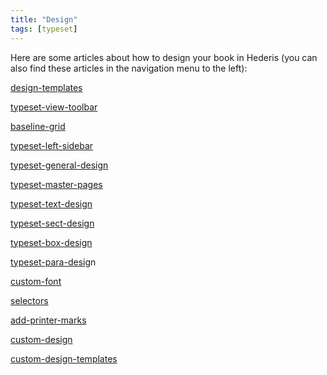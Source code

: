 ```yaml
---
title: "Design"
tags: [typeset]
---
```

 
<html><body><section data-type="chapter" class="hsecchapter" data-hederis-type="hsecchapter" id="intro-design" data-pi-attrs="id: intro-design; data-tags: typeset;" role="doc-chapter" data-tags="typeset" data-author-name=" " data-book-title=" " title="Design"><p class="hblkp" data-hederis-type="hblkp" id="pQ88X9gDR">Here are some articles about how to design your book in Hederis (you can also find these articles in the navigation menu to the left): </p><p class="hblkp" data-hederis-type="hblkp" id="p8J1ZpYDQ"><a href="{% link _docs/design-templates.md %}" class="hspana" data-hederis-type="hspana" id="pKGfpKDJe">design-templates</a></p><p class="hblkp" data-hederis-type="hblkp" id="pz2QGDLdf"><a href="{% link _docs/typeset-view-toolbar.md %}" class="hspana" data-hederis-type="hspana" id="pI3RO1uWX">typeset-view-toolbar</a></p><p class="hblkp" data-hederis-type="hblkp" id="p6dkPpcLr"><a href="{% link _docs/baseline-grid.md %}" class="hspana" data-hederis-type="hspana" id="pakLZ8URt">baseline-grid</a></p><p class="hblkp" data-hederis-type="hblkp" id="pdHWGsedt"><a href="{% link _docs/typeset-left-sidebar.md %}" class="hspana" data-hederis-type="hspana" id="pSLVe2ubs">typeset-left-sidebar</a></p><p class="hblkp" data-hederis-type="hblkp" id="pBua4tcVY"><a href="{% link _docs/typeset-general-design.md %}" class="hspana" data-hederis-type="hspana" id="pMoJH30In">typeset-general-design</a></p><p class="hblkp" data-hederis-type="hblkp" id="pASmtHG3I"><a href="{% link _docs/typeset-master-pages.md %}" class="hspana" data-hederis-type="hspana" id="p6f4w9QyD">typeset-master-pages</a></p><p class="hblkp" data-hederis-type="hblkp" id="pnQ0hx9Rg"><a href="{% link _docs/typeset-text-design.md %}" class="hspana" data-hederis-type="hspana" id="pHzcNKasi">typeset-text-design</a></p><p class="hblkp" data-hederis-type="hblkp" id="pHvLqKbqP"><a href="{% link _docs/typeset-sect-design.md %}" class="hspana" data-hederis-type="hspana" id="pY3bhq6RM">typeset-sect-design</a></p><p class="hblkp" data-hederis-type="hblkp" id="p1vJVhFbE"><a href="{% link _docs/typeset-box-design.md %}" class="hspana" data-hederis-type="hspana" id="p4ulbGeTM">typeset-box-design</a></p><p class="hblkp" data-hederis-type="hblkp" id="p7SqFCk5r"><a href="{% link _docs/typeset-para-design.md %}" class="hspana" data-hederis-type="hspana" id="pbgFXPYqD">typeset-para-desig</a>n</p><p class="hblkp" data-hederis-type="hblkp" id="p7oTMYwgE"><a href="{% link _docs/custom-font.md %}" class="hspana" data-hederis-type="hspana" id="pyG7CnGeM">custom-font</a></p><p class="hblkp" data-hederis-type="hblkp" id="pxLw25PXi"><a href="{% link _docs/selectors.md %}" class="hspana" data-hederis-type="hspana" id="pYfkn5RN7">selectors</a></p><p class="hblkp" data-hederis-type="hblkp" id="pKJWGUHGO"><a href="{% link _docs/add-printer-marks.md %}" class="hspana" data-hederis-type="hspana" id="pf5ycOKnB">add-printer-marks</a></p><p class="hblkp" data-hederis-type="hblkp" id="pA45UPprC"><a href="{% link _docs/custom-design.md %}" class="hspana" data-hederis-type="hspana" id="psFGgg9js">custom-design</a></p><p class="hblkp" data-hederis-type="hblkp" id="pWQHkbC2n"><a href="{% link _docs/custom-design-templates.md %}" class="hspana" data-hederis-type="hspana" id="px5FoVceT">custom-design-templates</a></p></section></body></html>

